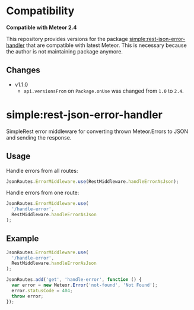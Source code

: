 # Compatibility

**Compatible with Meteor 2.4**

This repository provides versions for the package [simple:rest-json-error-handler](https://github.com/meteor-compat/meteor-rest/tree/devel/packages/rest-json-error-handler) that are compatible with latest Meteor. This is necessary because the author is not maintaining package anymore.

## Changes
- v1.1.0
    - `api.versionsFrom` on `Package.onUse` was changed from `1.0` to `2.4`.

# simple:rest-json-error-handler

SimpleRest error middleware for converting thrown Meteor.Errors to JSON and sending the response.

## Usage

Handle errors from all routes:

```js
JsonRoutes.ErrorMiddleware.use(RestMiddleware.handleErrorAsJson);
```

Handle errors from one route:

```js
JsonRoutes.ErrorMiddleware.use(
  '/handle-error',
  RestMiddleware.handleErrorAsJson
);
```

## Example

```js
JsonRoutes.ErrorMiddleware.use(
  '/handle-error',
  RestMiddleware.handleErrorAsJson
);

JsonRoutes.add('get', 'handle-error', function () {
  var error = new Meteor.Error('not-found', 'Not Found');
  error.statusCode = 404;
  throw error;
});
```
